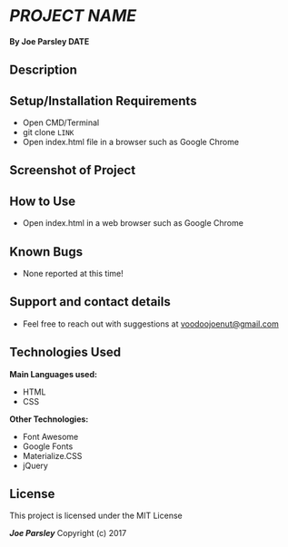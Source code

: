 # _PROJECT NAME_


#### By **Joe Parsley DATE**

## Description



## Setup/Installation Requirements

* Open CMD/Terminal
* git clone `LINK`
* Open index.html file in a browser such as Google Chrome

## Screenshot of Project



## How to Use

* Open index.html in a web browser such as Google Chrome

## Known Bugs

* None reported at this time!

## Support and contact details

* Feel free to reach out with suggestions at voodoojoenut@gmail.com

## Technologies Used

**Main Languages used:**

* HTML
* CSS

**Other Technologies:**

* Font Awesome
* Google Fonts
* Materialize.CSS
* jQuery

## License

This project is licensed under the MIT License

**_Joe Parsley_** Copyright (c) 2017
